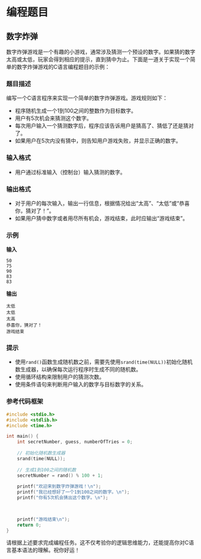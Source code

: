 # 编程题目



## 数字炸弹

 数字炸弹游戏是一个有趣的小游戏，通常涉及猜测一个预设的数字。如果猜的数字太高或太低，玩家会得到相应的提示，直到猜中为止。下面是一道关于实现一个简单的数字炸弹游戏的C语言编程题目的示例：

### 题目描述

编写一个C语言程序来实现一个简单的数字炸弹游戏。游戏规则如下：
- 程序随机生成一个1到100之间的整数作为目标数字。
- 用户有5次机会来猜测这个数字。
- 每次用户输入一个猜测数字后，程序应该告诉用户是猜高了、猜低了还是猜对了。
- 如果用户在5次内没有猜中，则告知用户游戏失败，并显示正确的数字。

### 输入格式

- 用户通过标准输入（控制台）输入猜测的数字。

### 输出格式

- 对于用户的每次输入，输出一行信息，根据情况给出“太高”、“太低”或“恭喜你，猜对了！”。
- 如果用户猜中数字或者用尽所有机会，游戏结束，此时应输出“游戏结束”。

### 示例

**输入**
```
50
75
90
83
83
```

**输出**
```
太低
太低
太高
恭喜你，猜对了！
游戏结束
```

### 提示

- 使用`rand()`函数生成随机数之前，需要先使用`srand(time(NULL))`初始化随机数生成器，以确保每次运行程序时生成不同的随机数。
- 使用循环结构来限制用户的猜测次数。
- 使用条件语句来判断用户输入的数字与目标数字的关系。

### 参考代码框架

```c
#include <stdio.h>
#include <stdlib.h>
#include <time.h>

int main() {
    int secretNumber, guess, numberOfTries = 0;
    
    // 初始化随机数生成器
    srand(time(NULL));
    
    // 生成1到100之间的随机数
    secretNumber = rand() % 100 + 1;
    
    printf("欢迎来到数字炸弹游戏！\n");
    printf("我已经想好了一个1到100之间的数字。\n");
    printf("你有5次机会猜出这个数字。\n");

	

    printf("游戏结束\n");
    return 0;
}
```

请根据上述要求完成编程任务。这不仅考验你的逻辑思维能力，还能提高你对C语言基本语法的理解。祝你好运！